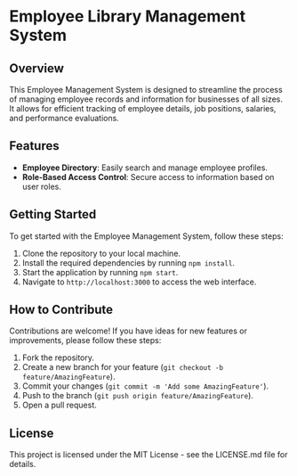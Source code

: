 # Employee Library Management System

## Overview

This Employee Management System is designed to streamline the process of managing employee records and information for businesses of all sizes. It allows for efficient tracking of employee details, job positions, salaries, and performance evaluations.

## Features

- **Employee Directory**: Easily search and manage employee profiles.
  <!-- - **Attendance Tracking**: Monitor employee attendance records. -->
  <!-- - **Performance Evaluation**: Evaluate and record employee performance over time. -->
  <!-- - **Salary Management**: Keep track of employee salaries and payment schedules. -->
- **Role-Based Access Control**: Secure access to information based on user roles.

## Getting Started

To get started with the Employee Management System, follow these steps:

1. Clone the repository to your local machine.
2. Install the required dependencies by running `npm install`.
3. Start the application by running `npm start`.
4. Navigate to `http://localhost:3000` to access the web interface.

## How to Contribute

Contributions are welcome! If you have ideas for new features or improvements, please follow these steps:

1. Fork the repository.
2. Create a new branch for your feature (`git checkout -b feature/AmazingFeature`).
3. Commit your changes (`git commit -m 'Add some AmazingFeature'`).
4. Push to the branch (`git push origin feature/AmazingFeature`).
5. Open a pull request.

## License

This project is licensed under the MIT License - see the LICENSE.md file for details.
